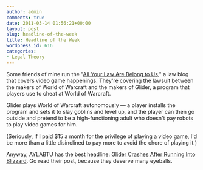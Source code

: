 ```yaml
---
author: admin
comments: true
date: 2011-03-14 01:56:21+00:00
layout: post
slug: headline-of-the-week
title: Headline of the Week
wordpress_id: 616
categories:
- Legal Theory
---
```


Some friends of mine run the "[All Your Law Are Belong to Us](http://allyourlawarebelongtous.com)," a law blog that covers video game happenings. They're covering the lawsuit between the makers of World of Warcraft and the makers of Glider, a program that players use to cheat at World of Warcraft.

Glider plays World of Warcraft autonomously — a player installs the program and sets it to slay goblins and level up, and the player can then go outside and pretend to be a high-functioning adult who doesn't pay robots to play video games for him.

(Seriously, if I paid $15 a month for the privilege of playing a video game, I'd be more than a little disinclined to pay more to avoid the chore of playing it.)

Anyway, AYLABTU has the best headline: [Glider Crashes After Running Into Blizzard](http://www.allyourlawarebelongtous.com/glider-crashes-after-running-into-blizzard/). Go read their post, because they deserve many eyeballs.
